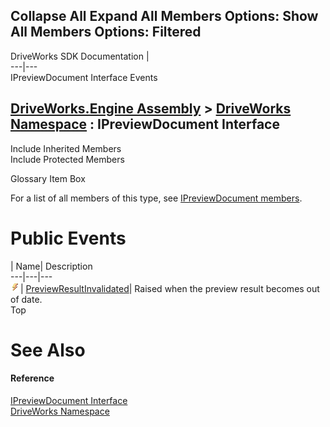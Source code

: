 Collapse All Expand All Members Options: Show All  Members Options: Filtered   
---  
DriveWorks SDK Documentation  |   
---|---  
IPreviewDocument Interface Events   
  
[DriveWorks.Engine Assembly](topic2156.md) > [DriveWorks Namespace](topic2159.md) : IPreviewDocument Interface  
---  
  
Include Inherited Members    
Include Protected Members    


Glossary Item Box

For a list of all members of this type, see [IPreviewDocument members](topic2264.md).

# Public Events

| Name| Description  
---|---|---  
![ Event](dotnetimages/Event.gif)| [PreviewResultInvalidated](topic2273.md)| Raised when the preview result becomes out of date.   
Top

# See Also

#### Reference

[IPreviewDocument Interface](topic2263.md)   
[DriveWorks Namespace](topic2159.md)


